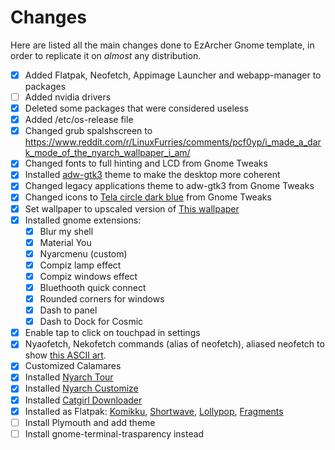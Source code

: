# Changes
Here are listed all the main changes done to EzArcher Gnome template, in order to replicate it on *almost* any distribution.

- [x] Added Flatpak, Neofetch, Appimage Launcher and webapp-manager to packages
- [ ] Added nvidia drivers
- [x] Deleted some packages that were considered useless
- [x] Added /etc/os-release file
- [x] Changed grub spalshscreen to https://www.reddit.com/r/LinuxFurries/comments/pcf0yp/i_made_a_dark_mode_of_the_nyarch_wallpaper_i_am/
- [x] Changed fonts to full hinting and LCD from Gnome Tweaks
- [x] Installed [adw-gtk3](https://github.com/lassekongo83/adw-gtk3) theme to make the desktop more coherent
- [x] Changed legacy applications theme to adw-gtk3 from Gnome Tweaks
- [x] Changed icons to [Tela circle dark blue](https://github.com/vinceliuice/Tela-circle-icon-theme) from Gnome Tweaks
- [x] Set wallpaper to upscaled version of [This wallpaper](https://wallhaven.cc/w/mpg7qk)
- [x] Installed gnome extensions:
    - [x] Blur my shell
    - [x] Material You
    - [x] Nyarcmenu (custom)
    - [x] Compiz lamp effect
    - [x] Compiz windows effect
    - [x] Bluethooth quick connect
    - [x] Rounded corners for windows
    - [x] Dash to panel
    - [x] Dash to Dock for Cosmic
- [x] Enable tap to click on touchpad in settings
- [x] Nyaofetch, Nekofetch commands (alias of neofetch), aliased neofetch to show [this ASCII art](https://gist.github.com/jso8910/06e939e95bb0071f7a0d8f12a63c10ac).
- [x] Customized Calamares
- [x] Installed [Nyarch Tour](https://github.com/NyarchLinux/NyarchTour)
- [x] Installed [Nyarch Customize](https://github.com/NyarchLinux/NyarchCustomize)
- [x] Installed [Catgirl Downloader](https://github.com/NyarchLinux/CatgirlDownloader)
- [x] Installed as Flatpak: [Komikku](https://valos.gitlab.io/Komikku/), [Shortwave](https://gitlab.gnome.org/World/Shortwave), [Lollypop](https://wiki.gnome.org/Apps/Lollypop), [Fragments](https://gitlab.gnome.org/World/Fragments)
- [ ] Install Plymouth and add theme
- [ ] Install gnome-terminal-trasparency instead 
